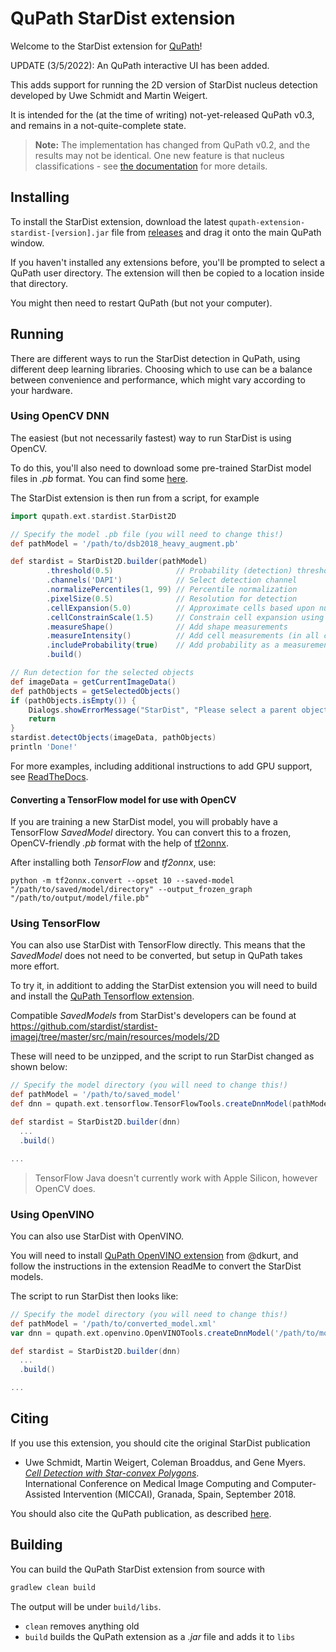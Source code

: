 # QuPath StarDist extension

Welcome to the StarDist extension for [QuPath](http://qupath.github.io)!

UPDATE (3/5/2022): An QuPath interactive UI has been added.

This adds support for running the 2D version of StarDist nucleus detection developed by Uwe Schmidt and Martin Weigert.

It is intended for the (at the time of writing) not-yet-released QuPath v0.3, and remains in a not-quite-complete state.

> **Note:** The implementation has changed from QuPath v0.2, and the results may not be identical.
> One new feature is that nucleus classifications - see [the documentation](https://qupath.readthedocs.io/en/stable/docs/advanced/stardist.html) for more details.

## Installing

To install the StarDist extension, download the latest `qupath-extension-stardist-[version].jar` file from [releases](https://github.com/qupath/qupath-extension-stardist/releases) and drag it onto the main QuPath window.

If you haven't installed any extensions before, you'll be prompted to select a QuPath user directory.
The extension will then be copied to a location inside that directory.

You might then need to restart QuPath (but not your computer).


## Running

There are different ways to run the StarDist detection in QuPath, using different deep learning libraries.
Choosing which to use can be a balance between convenience and performance, which might vary according to your hardware.

### Using OpenCV DNN

The easiest (but not necessarily fastest) way to run StarDist is using OpenCV.

To do this, you'll also need to download some pre-trained StarDist model files in *.pb* format.
You can find some [here](https://github.com/qupath/models/tree/main/stardist).

The StarDist extension is then run from a script, for example

```groovy
import qupath.ext.stardist.StarDist2D

// Specify the model .pb file (you will need to change this!)
def pathModel = '/path/to/dsb2018_heavy_augment.pb'

def stardist = StarDist2D.builder(pathModel)
        .threshold(0.5)              // Probability (detection) threshold
        .channels('DAPI')            // Select detection channel
        .normalizePercentiles(1, 99) // Percentile normalization
        .pixelSize(0.5)              // Resolution for detection
        .cellExpansion(5.0)          // Approximate cells based upon nucleus expansion
        .cellConstrainScale(1.5)     // Constrain cell expansion using nucleus size
        .measureShape()              // Add shape measurements
        .measureIntensity()          // Add cell measurements (in all compartments)
        .includeProbability(true)    // Add probability as a measurement (enables later filtering)
        .build()

// Run detection for the selected objects
def imageData = getCurrentImageData()
def pathObjects = getSelectedObjects()
if (pathObjects.isEmpty()) {
    Dialogs.showErrorMessage("StarDist", "Please select a parent object!")
    return
}
stardist.detectObjects(imageData, pathObjects)
println 'Done!'
```

For more examples, including additional instructions to add GPU support, see [ReadTheDocs](https://qupath.readthedocs.io/en/stable/docs/advanced/stardist.html).

#### Converting a TensorFlow model for use with OpenCV

If you are training a new StarDist model, you will probably have a TensorFlow *SavedModel* directory.
You can convert this to a frozen, OpenCV-friendly *.pb* format with the help of [tf2onnx](https://github.com/onnx/tensorflow-onnx).

After installing both *TensorFlow* and *tf2onnx*, use:

```
python -m tf2onnx.convert --opset 10 --saved-model "/path/to/saved/model/directory" --output_frozen_graph "/path/to/output/model/file.pb"
```


### Using TensorFlow

You can also use StarDist with TensorFlow directly.
This means that the *SavedModel* does not need to be converted, but setup in QuPath takes more effort.

To try it, in additiont to adding the StarDist extension you will need to build and install the [QuPath Tensorflow extension](https://github.com/qupath/qupath-extension-tensorflow).

Compatible *SavedModels* from StarDist's developers can be found at https://github.com/stardist/stardist-imagej/tree/master/src/main/resources/models/2D

These will need to be unzipped, and the script to run StarDist changed as shown below:
```groovy
// Specify the model directory (you will need to change this!)
def pathModel = '/path/to/saved_model'
def dnn = qupath.ext.tensorflow.TensorFlowTools.createDnnModel(pathModel)

def stardist = StarDist2D.builder(dnn)
  ...
  .build()

...
```

> TensorFlow Java doesn't currently work with Apple Silicon, however OpenCV does.


### Using OpenVINO

You can also use StarDist with OpenVINO.

You will need to install [QuPath OpenVINO extension](https://github.com/dkurt/qupath-extension-openvino) from @dkurt, and follow the instructions in the extension ReadMe to convert the StarDist models.

The script to run StarDist then looks like:

```groovy
// Specify the model directory (you will need to change this!)
def pathModel = '/path/to/converted_model.xml'
var dnn = qupath.ext.openvino.OpenVINOTools.createDnnModel('/path/to/model.xml')

def stardist = StarDist2D.builder(dnn)
  ...
  .build()

...
```


## Citing

If you use this extension, you should cite the original StarDist publication

- Uwe Schmidt, Martin Weigert, Coleman Broaddus, and Gene Myers.  
[*Cell Detection with Star-convex Polygons*](https://arxiv.org/abs/1806.03535).  
International Conference on Medical Image Computing and Computer-Assisted Intervention (MICCAI), Granada, Spain, September 2018.

You should also cite the QuPath publication, as described [here](https://qupath.readthedocs.io/en/stable/docs/intro/citing.html).


## Building

You can build the QuPath StarDist extension from source with

```bash
gradlew clean build
```

The output will be under `build/libs`.

* `clean` removes anything old
* `build` builds the QuPath extension as a *.jar* file and adds it to `libs`
